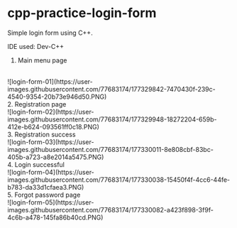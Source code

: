 # cpp-practice-login-form
Simple login form using C++.

IDE used: Dev-C++

1. Main menu page
<br>
![login-form-01](https://user-images.githubusercontent.com/77683174/177329842-7470430f-239c-4540-9354-20b73e946d50.PNG)
<br>
2. Registration page
<br>
![login-form-02](https://user-images.githubusercontent.com/77683174/177329948-18272204-659b-412e-b624-093561ff0c18.PNG)
<br>
3. Registration success
<br>
![login-form-03](https://user-images.githubusercontent.com/77683174/177330011-8e808cbf-83bc-405b-a723-a8e2014a5475.PNG)
<br>
4. Login successful
<br>
![login-form-04](https://user-images.githubusercontent.com/77683174/177330038-15450f4f-4cc6-44fe-b783-da33d1cfaea3.PNG)
<br>
5. Forgot password page
<br>
![login-form-05](https://user-images.githubusercontent.com/77683174/177330082-a423f898-3f9f-4c6b-a478-145fa86b40cd.PNG)

